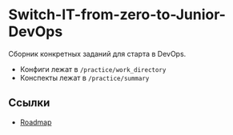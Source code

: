 # Switch-IT-from-zero-to-Junior-DevOps
Сборник конкретных заданий для старта в DevOps.

- Конфиги лежат в `/practice/work_directory`
- Конспекты лежат в `/practice/summary`

## Ссылки
- [Roadmap](https://roadmap.sh/devops)